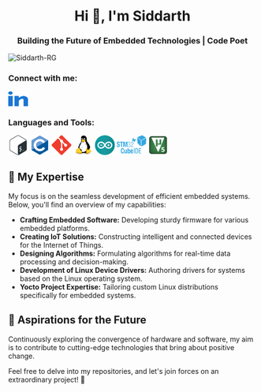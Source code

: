 <h1 align="center">Hi 👋, I'm Siddarth</h1>
<h3 align="center">Building the Future of Embedded Technologies | Code Poet</h3>
 
<p align="left"> <img src="https://komarev.com/ghpvc/?username=Siddarth-RG&label=Profile%20views&color=0e75b6&style=flat" alt="Siddarth-RG" /> </p>
<h3 align="left">Connect with me:</h3>
<p align="left">
<a href="https://www.linkedin.com/in/siddarth-gobburkar/" target="blank"><img align="center" src="linkedin.svg" alt="https://www.linkedin.com/in/siddarth-gobburkar/" height="30" width="40" /></a> <a 
</p>
 
 
<h3 align="left">Languages and Tools:</h3>
<p align="left"> <a href="https://www.gnu.org/software/bash/" target="blank"> <img src="Bash.svg" alt="bash" width="40" height="40"/></a> <a href="https://en.wikipedia.org/wiki/C_(programming_language)" target="blank"> <img src="c.svg" alt="c" width="40" height="40"/></a> 
 <a href="https://git-scm.com/" target="blank"> <img src="git.svg" alt="git" width="40" height="40"/></a>  <a href="https://www.linux.org/" target="blank"> <img  src="linux.svg" alt="linux" width="40" height="40"/></a> <a href="https://www.arduino.cc/" target="blank"> <img src="arduino.svg" alt="arduino" width="40" height="40"/></a> 
<a href="https://www.st.com/en/development-tools/stm32cubeide.html" target="blank"> <img src="stm32.png" alt="STMCubeIDE" width="60" height="40"/></a> <a href="https://www.keil.com/" target="blank"> <img src="uvision5.jpeg" alt="KEIL" width="40" height="40"/></a> </p>
 
 
<h2>🚀 My Expertise</h2>
<p>My focus is on the seamless development of efficient embedded systems. Below, you'll find an overview of my capabilities:</p>
<ul>
<li><strong>Crafting Embedded Software:</strong> Developing sturdy firmware for various embedded platforms.</li>
<li><strong>Creating IoT Solutions:</strong> Constructing intelligent and connected devices for the Internet of Things.</li>
<li><strong>Designing Algorithms:</strong> Formulating algorithms for real-time data processing and decision-making.</li>
<li><strong>Development of Linux Device Drivers:</strong> Authoring drivers for systems based on the Linux operating system.</li>
<li><strong>Yocto Project Expertise:</strong> Tailoring custom Linux distributions specifically for embedded systems.</li>
</ul>
<h2>🎯 Aspirations for the Future</h2>
<p>Continuously exploring the convergence of hardware and software, my aim is to contribute to cutting-edge technologies that bring about positive change.</p>
<p>Feel free to delve into my repositories, and let's join forces on an extraordinary project! 🤝</p>
